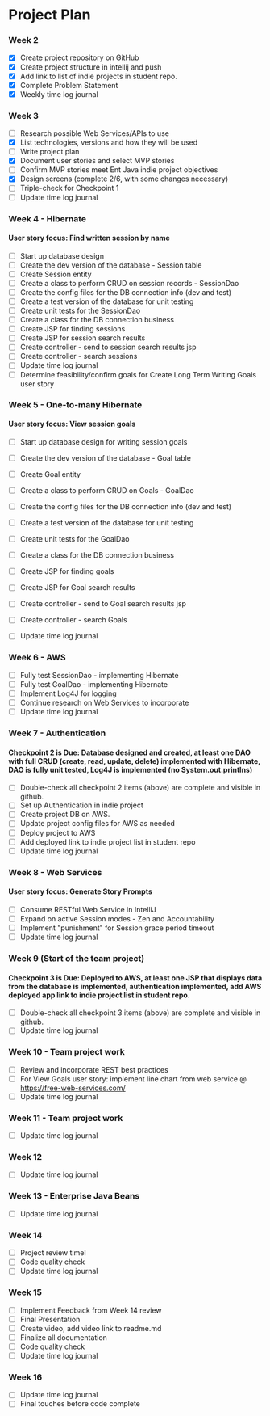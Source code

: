 # Project Plan

### Week 2
- [X] Create project repository on GitHub
- [X] Create project structure in intellij and push
- [X] Add link to list of indie projects in student repo.
- [X] Complete Problem Statement
- [X] Weekly time log journal

### Week 3
- [ ] Research possible Web Services/APIs to use
- [X] List technologies, versions and how they will be used
- [ ] Write project plan
- [X] Document user stories and select MVP stories 
- [ ] Confirm MVP stories meet Ent Java indie project objectives
- [X] Design screens (complete 2/6, with some changes necessary)
- [ ] Triple-check for Checkpoint 1
- [ ] Update time log journal

### Week 4 - Hibernate
#### User story focus: Find written session by name 
- [ ] Start up database design
- [ ] Create the dev version of the database - Session table
- [ ] Create Session entity
- [ ] Create a class to perform CRUD on session records - SessionDao 
- [ ] Create the config files for the DB connection info (dev and test)
- [ ] Create a test version of the database for unit testing
- [ ] Create unit tests for the SessionDao
- [ ] Create a class for the DB connection business
- [ ] Create JSP for finding sessions
- [ ] Create JSP for session search results
- [ ] Create controller - send to session search results jsp
- [ ] Create controller - search sessions
- [ ] Update time log journal
- [ ] Determine feasibility/confirm goals for Create Long Term Writing Goals user story 

### Week 5 - One-to-many Hibernate
#### User story focus: View session goals
- [ ] Start up database design for writing session goals
- [ ] Create the dev version of the database - Goal table
- [ ] Create Goal entity
- [ ] Create a class to perform CRUD on Goals - GoalDao 
- [ ] Create the config files for the DB connection info (dev and test)
- [ ] Create a test version of the database for unit testing
- [ ] Create unit tests for the GoalDao
- [ ] Create a class for the DB connection business
- [ ] Create JSP for finding goals
- [ ] Create JSP for Goal search results
- [ ] Create controller - send to Goal search results jsp
- [ ] Create controller - search Goals
- [ ] Update time log journal


### Week 6 - AWS
- [ ] Fully test SessionDao - implementing Hibernate
- [ ] Fully test GoalDao - implementing Hibernate
- [ ] Implement Log4J for logging
- [ ] Continue research on Web Services to incorporate
- [ ] Update time log journal

### Week 7 - Authentication
#### Checkpoint 2 is Due: Database designed and created, at least one DAO with full CRUD (create, read, update, delete) implemented with Hibernate, DAO is fully unit tested, Log4J is implemented (no System.out.printlns)
- [ ] Double-check all checkpoint 2 items (above) are complete and visible in github.
- [ ] Set up Authentication in indie project 
- [ ] Create project DB on AWS.
- [ ] Update project config files for AWS as needed
- [ ] Deploy project to AWS
- [ ] Add deployed link to indie project list in student repo
- [ ] Update time log journal

### Week 8 - Web Services
#### User story focus: Generate Story Prompts 
- [ ] Consume RESTful Web Service in IntelliJ 
- [ ] Expand on active Session modes - Zen and Accountability
- [ ] Implement "punishment" for Session grace period timeout
- [ ] Update time log journal

### Week 9 (Start of the team project)
#### Checkpoint 3 is Due: Deployed to AWS, at least one JSP that displays data from the database is implemented, authentication implemented, add AWS deployed app link to indie project list in student repo.
- [ ] Double-check all checkpoint 3 items (above) are complete and visible in github.
- [ ] Update time log journal

### Week 10 - Team project work
- [ ] Review and incorporate REST best practices
- [ ] For View Goals user story: implement line chart from web service @ https://free-web-services.com/
- [ ] Update time log journal

### Week 11 - Team project work
- [ ] Update time log journal

### Week 12
- [ ] Update time log journal

### Week 13 - Enterprise Java Beans
- [ ] Update time log journal


### Week 14
- [ ] Project review time!
- [ ] Code quality check
- [ ] Update time log journal

### Week 15
- [ ] Implement Feedback from Week 14 review
- [ ] Final Presentation
- [ ] Create video, add video link to readme.md
- [ ] Finalize all documentation
- [ ] Code quality check
- [ ] Update time log journal

### Week 16
- [ ] Update time log journal
- [ ] Final touches before code complete
